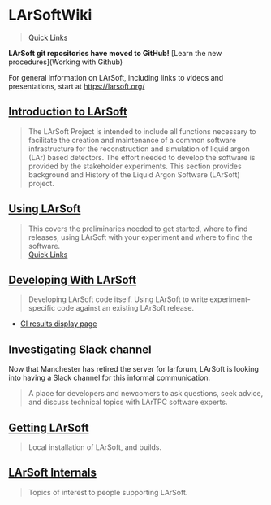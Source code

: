 # LArSoftWiki

> [Quick Links](Quick_Links)

**LArSoft git repositories have moved to GitHub!** [Learn the new procedures](Working with Github)

For general information on LArSoft, including links to videos and presentations, start at https://larsoft.org/

## [Introduction to LArSoft](Introduction_to_LArSoft)

> The LArSoft Project is intended to include all functions necessary to facilitate the creation and maintenance of a common software infrastructure for the reconstruction and simulation of liquid argon (LAr) based detectors. The effort needed to develop the software is provided by the stakeholder experiments. This section provides background and History of the Liquid Argon Software (LArSoft) project.

## [Using LArSoft](Using_LArSoft)

> This covers the preliminaries needed to get started, where to find releases, using LArSoft with your experiment and where to find the software.  
> [Quick Links](Quick_Links)

## [Developing With LArSoft](Developing_With_LArSoft)

> Developing LArSoft code itself. Using LArSoft to write experiment-specific code against an existing LArSoft release.

-   [CI results display page](https://lar-ci-history.fnal.gov/LarCI/app)

## Investigating Slack channel

Now that Manchester has retired the server for larforum, LArSoft is looking into having a Slack channel for this informal communication.

> A place for developers and newcomers to ask questions, seek advice, and discuss technical topics with LArTPC software experts.

## [Getting LArSoft](Getting_LArSoft)

> Local installation of LArSoft, and builds.

## [LArSoft Internals](LArSoft_Internals)

> Topics of interest to people supporting LArSoft.
